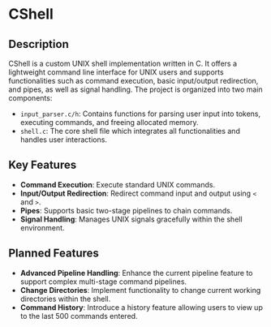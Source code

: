 # CShell

## Description
CShell is a custom UNIX shell implementation written in C. It offers a lightweight command line interface for UNIX users and supports functionalities such as command execution, basic input/output redirection, and pipes, as well as signal handling. The project is organized into two main components:
- `input_parser.c/h`: Contains functions for parsing user input into tokens, executing commands, and freeing allocated memory.
- `shell.c`: The core shell file which integrates all functionalities and handles user interactions.

## Key Features
- **Command Execution**: Execute standard UNIX commands.
- **Input/Output Redirection**: Redirect command input and output using `<` and `>`.
- **Pipes**: Supports basic two-stage pipelines to chain commands.
- **Signal Handling**: Manages UNIX signals gracefully within the shell environment.

## Planned Features
- **Advanced Pipeline Handling**: Enhance the current pipeline feature to support complex multi-stage command pipelines.
- **Change Directories**: Implement functionality to change current working directories within the shell.
- **Command History**: Introduce a history feature allowing users to view up to the last 500 commands entered.
